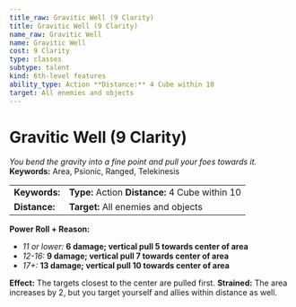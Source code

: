 ```yaml
---
title_raw: Gravitic Well (9 Clarity)
title: Gravitic Well (9 Clarity)
name_raw: Gravitic Well
name: Gravitic Well
cost: 9 Clarity
type: classes
subtype: talent
kind: 6th-level features
ability_type: Action **Distance:** 4 Cube within 10
target: All enemies and objects
---
```


# Gravitic Well (9 Clarity)

*You bend the gravity into a fine point and pull your foes towards it.* **Keywords:** Area, Psionic, Ranged, Telekinesis

|               |                                                 |
| :------------ | :---------------------------------------------- |
| **Keywords:** | **Type:** Action **Distance:** 4 Cube within 10 |
| **Distance:** | **Target:** All enemies and objects             |

**Power Roll + Reason:**

- *11 or lower:* **6 damage; vertical pull 5 towards center of area**
- *12-16:* **9 damage; vertical pull 7 towards center of area**
- *17+:* **13 damage; vertical pull 10 towards center of area**

**Effect:** The targets closest to the center are pulled first. **Strained:** The area increases by 2, but you target yourself and allies within distance as well.

